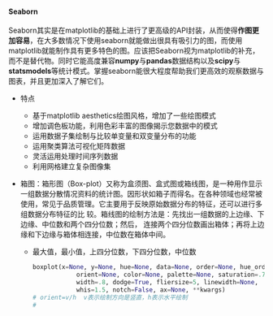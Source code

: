 #### Seaborn

Seaborn其实是在matplotlib的基础上进行了更高级的API封装，从而使得**作图更加容易**，在大多数情况下使用seaborn就能做出很具有吸引力的图，而使用matplotlib就能制作具有更多特色的图。应该把Seaborn视为matplotlib的补充，而不是替代物。同时它能高度兼容**numpy**与**pandas**数据结构以及**scipy**与**statsmodels**等统计模式。掌握seaborn能很大程度帮助我们更高效的观察数据与图表，并且更加深入了解它们。

- 特点
  - 基于matplotlib aesthetics绘图风格，增加了一些绘图模式
  - 增加调色板功能，利用色彩丰富的图像揭示您数据中的模式
  - 运用数据子集绘制与比较单变量和双变量分布的功能
  - 运用聚类算法可视化矩阵数据
  - 灵活运用处理时间序列数据
  - 利用网格建立复杂图像集

- 箱图：箱形图（Box-plot）又称为盒须图、盒式图或箱线图，是一种用作显示一组数据分散情况资料的统计图。因形状如箱子而得名。在各种领域也经常被使用，常见于品质管理。它主要用于反映原始数据分布的特征，还可以进行多组数据分布特征的比 较。箱线图的绘制方法是：先找出一组数据的上边缘、下边缘、中位数和两个四分位数；然后， 连接两个四分位数画出箱体；再将上边缘和下边缘与箱体相连接，中位数在箱体中间。

  - 最大值，最小值，上四分位数，下四分位数，中位数

    ```python
    boxplot(x=None, y=None, hue=None, data=None, order=None, hue_order=None,
                orient=None, color=None, palette=None, saturation=.75,
                width=.8, dodge=True, fliersize=5, linewidth=None,
                whis=1.5, notch=False, ax=None, **kwargs)
    # orient=v/h  v表示绘制方向是竖直，h表示水平绘制
    # 
    ```

    

